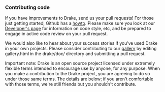 
### Contributing code

If you have improvements to Drake, send us your pull requests! For those
just getting started, Github has a [howto](https://help.github.com/articles/using-pull-requests/).  Please make sure you look at our [Developer's page](http://drake002.csail.mit.edu/drake/sphinx/developers.html) for information on code style, etc, and be prepared to engage in active code review on your pull request.

We would also like to hear about your success stories if you've used Drake in your own projects.  Please consider contributing to our [gallery](http://drake002.csail.mit.edu/drake/sphinx/gallery.html) by editing gallery.html in the drake/doc/ directory and submitting a pull request.

Important note: Drake is an open source project licensed under extremely flexible terms intended to encourage use by anyone, for any purpose. When you make a contribution to the Drake project, you are agreeing to do so under those same terms. The details are below; if you aren't comfortable with those terms, we're still friends but you shouldn't contribute.

